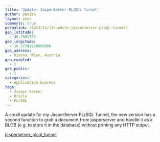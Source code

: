 ```yaml
---
title: 'Update: JasperServer PL/SQL Tunnel'
author: Damien
layout: post
comments: true
permalink: /2011/11/13/update-jasperserver-plsql-tunnel/
geo_latitude:
  - 48.2081743
geo_longitude:
  - 16.37381890000006
geo_address:
  - Vienna, Wien, Austria
geo_enabled:
  - 1
geo_public:
  - 1
categories:
  - Application Express
tags:
  - Jasper Server
  - Oracle
  - PL/SQL
---
```

A small update for my JasperServer PL/SQL Tunnel, the new version has a second function to grab a document from jasperserver and handle it as a BLOB (e.g. to store it in the database) without printing any HTTP output.

[jasperserver\_plsql\_tunnel][1]

 [1]: http://damien.antipa.at/wp-content/uploads/2011/11/jasperserver_plsql_tunnel.zip
